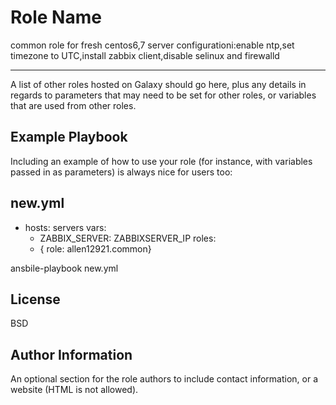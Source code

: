 Role Name
=========

common role for fresh centos6,7 server configurationi:enable ntp,set timezone to UTC,install zabbix client,disable selinux and firewalld

------------

A list of other roles hosted on Galaxy should go here, plus any details in regards to parameters that may need to be set for other roles, or variables that are used from other roles.

Example Playbook
----------------

Including an example of how to use your role (for instance, with variables passed in as parameters) is always nice for users too:

new.yml
---
- hosts: servers
  vars:
    - ZABBIX_SERVER: ZABBIXSERVER_IP
  roles:
    - { role: allen12921.common}

ansbile-playbook new.yml 

License
-------

BSD

Author Information
------------------

An optional section for the role authors to include contact information, or a website (HTML is not allowed).
